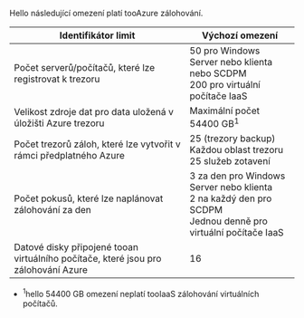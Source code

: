Hello následující omezení platí tooAzure zálohování.

| Identifikátor limit | Výchozí omezení |
| --- | --- |
| Počet serverů/počítačů, které lze registrovat k trezoru |50 pro Windows Server nebo klienta nebo SCDPM <br/> 200 pro virtuální počítače IaaS |
| Velikost zdroje dat pro data uložená v úložišti Azure trezoru |Maximální počet 54400 GB<sup>1</sup> |
| Počet trezorů záloh, které lze vytvořit v rámci předplatného Azure |25 (trezory backup) <br/> Každou oblast trezoru 25 služeb zotavení |
| Počet pokusů, které lze naplánovat zálohování za den |3 za den pro Windows Server nebo klienta <br/> 2 na každý den pro SCDPM <br/> Jednou denně pro virtuální počítače IaaS |
| Datové disky připojené tooan virtuálního počítače, které jsou pro zálohování Azure |16 |

* <sup>1</sup>hello 54400 GB omezení neplatí tooIaaS zálohování virtuálních počítačů.

